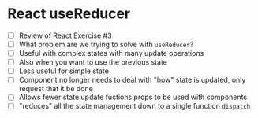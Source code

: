 # React useReducer

- [ ] Review of React Exercise #3
- [ ] What problem are we trying to solve with `useReducer`?
- [ ] Useful with complex states with many update operations
- [ ] Also when you want to use the previous state
- [ ] Less useful for simple state
- [ ] Component no longer needs to deal with "how" state is updated, only request that it be done
- [ ] Allows fewer state update fuctions props to be used with components
- [ ] "reduces" all the state management down to a single function `dispatch`
